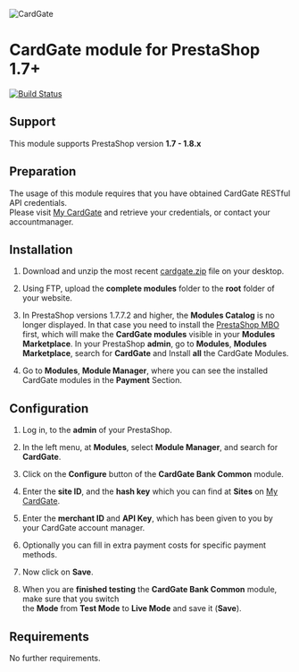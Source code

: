![CardGate](https://cdn.curopayments.net/thumb/200/logos/cardgate.png)

# CardGate module for PrestaShop 1.7+

[![Build Status](https://travis-ci.org/cardgate/prestashop17.svg?branch=master)](https://travis-ci.org/cardgate/prestashop17)

## Support

This module supports PrestaShop version **1.7 - 1.8.x**

## Preparation

The usage of this module requires that you have obtained CardGate RESTful API credentials.  
Please visit [My CardGate](https://my.cardgate.com/) and retrieve your credentials, or contact your accountmanager.

## Installation

1. Download and unzip the most recent [cardgate.zip](https://github.com/cardgate/prestashop17/releases) file on your desktop.

2. Using FTP, upload the **complete modules** folder to the **root** folder of your website.

3. In PrestaShop versions 1.7.7.2 and higher, the **Modules Catalog** is no longer displayed. In that case you need to install the [PrestaShop MBO](https://github.com/PrestaShopCorp/ps_mbo) first, which will make the **CardGate modules** visible in your **Modules Marketplace**.  In your PrestaShop **admin**, go to **Modules**, **Modules Marketplace**, search for **CardGate** and Install **all** the CardGate Modules. 

4. Go to **Modules**, **Module Manager**, where you can see the installed CardGate modules in the **Payment** Section.

## Configuration

1. Log in, to the **admin** of your PrestaShop.

2. In the left menu, at **Modules**, select **Module Manager**, and search for **CardGate**.

3. Click on the **Configure** button of the **CardGate Bank Common** module.

4. Enter the **site ID**, and the **hash key** which you can find at **Sites** on [My CardGate](https://my.cardgate.com/).

5. Enter the **merchant ID** and **API Key**, which has been given to you by your CardGate account manager.

6. Optionally you can fill in extra payment costs for specific payment methods.

7. Now click on **Save**.

8. When you are **finished testing** the **CardGate Bank Common** module, make sure that you switch  
   the **Mode** from **Test Mode** to **Live Mode** and save it (**Save**).

## Requirements

No further requirements.
